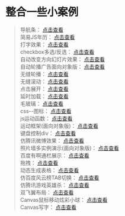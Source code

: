 # 整合一些小案例
> 导航条： [点击查看](https://zhouyijieqm.github.io/Case/导航条.html)  
> 简易JS年历： [点击查看](https://zhouyijieqm.github.io/Case/简易JS年历.html)  
> 打字效果： [点击查看](https://zhouyijieqm.github.io/Case/打字机效果.html)  
> checkbox多选/反选： [点击查看](https://zhouyijieqm.github.io/Case/checkbox.html)  
> 自动改变方向幻灯片效果： [点击查看](https://zhouyijieqm.github.io/Case/checkbox.html)  
> 自动轮播广告面向对象版： [点击查看](https://zhouyijieqm.github.io/Case/自动轮播广告面向对象版.html)  
> 无缝轮播： [点击查看](https://zhouyijieqm.github.io/Case/无缝轮播.html)  
> 无缝滚动： [点击查看](https://zhouyijieqm.github.io/Case/无缝滚动.html)  
> 点击展开： [点击查看](https://zhouyijieqm.github.io/Case/点击展开.html)  
> 延时加载： [点击查看](https://zhouyijieqm.github.io/Case/延时加载.html)  
> 毛玻璃： [点击查看](https://zhouyijieqm.github.io/Case/毛玻璃.html)  
> css--图标： [点击查看](https://zhouyijieqm.github.io/Case/css--图标.html)  
> js运动函数： [点击查看](https://zhouyijieqm.github.io/Case/js运动函数.html)  
> 运动框架(面向对象版)： [点击查看](https://zhouyijieqm.github.io/Case/运动框架(面向对象版).html)  
> 键盘控制div： [点击查看](https://zhouyijieqm.github.io/Case/键盘控制div.html)  
> 仿腾讯微博效果： [点击查看](https://zhouyijieqm.github.io/Case/仿腾讯微博效果.html)  
> 照片墙多实例演示(面向对象版)： [点击查看](https://zhouyijieqm.github.io/Case/照片墙多实例演示(面向对象版).html)  
> 百度有啊通栏展示： [点击查看](https://zhouyijieqm.github.io/Case/百度有啊通栏展示.html)  
> 拖拽： [点击查看](https://zhouyijieqm.github.io/Case/拖拽.html)  
> 动态生成表格： [点击查看](https://zhouyijieqm.github.io/Case/动态生成表格.html)  
> 仿百度风云榜TAB切换： [点击查看](https://zhouyijieqm.github.io/Case/仿百度风云榜TAB切换.html)  
> 仿腾讯游戏英雄杀： [点击查看](https://zhouyijieqm.github.io/Case/仿腾讯游戏英雄杀.html)  
> 双飞翼布局： [点击查看](https://zhouyijieqm.github.io/Case/双飞翼布局.html)  
> Canvas鼠标移动炫彩小球： [点击查看](https://zhouyijieqm.github.io/Case/Canvas鼠标移动炫彩小球.html)  
> Canvas写字： [点击查看](https://zhouyijieqm.github.io/Case/Canvas写字.html)  
  
